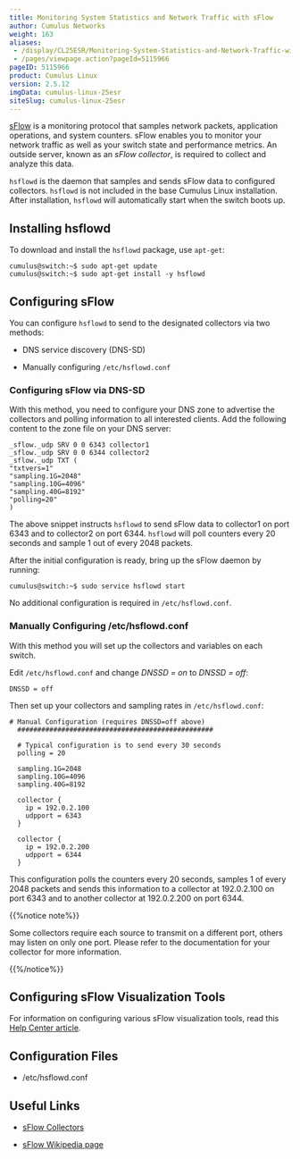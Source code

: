 ```yaml
---
title: Monitoring System Statistics and Network Traffic with sFlow
author: Cumulus Networks
weight: 163
aliases:
 - /display/CL25ESR/Monitoring-System-Statistics-and-Network-Traffic-with-sFlow
 - /pages/viewpage.action?pageId=5115966
pageID: 5115966
product: Cumulus Linux
version: 2.5.12
imgData: cumulus-linux-25esr
siteSlug: cumulus-linux-25esr
---
```

[sFlow](http://www.sflow.org/index.php) is a monitoring protocol that
samples network packets, application operations, and system counters.
sFlow enables you to monitor your network traffic as well as your switch
state and performance metrics. An outside server, known as an *sFlow
collector*, is required to collect and analyze this data.

`hsflowd` is the daemon that samples and sends sFlow data to configured
collectors. `hsflowd` is not included in the base Cumulus Linux
installation. After installation, `hsflowd` will automatically start
when the switch boots up.

## <span>Installing hsflowd</span>

To download and install the `hsflowd` package, use `apt-get`:

    cumulus@switch:~$ sudo apt-get update
    cumulus@switch:~$ sudo apt-get install -y hsflowd

## <span>Configuring sFlow</span>

You can configure `hsflowd` to send to the designated collectors via two
methods:

  - DNS service discovery (DNS-SD)

  - Manually configuring `/etc/hsflowd.conf`

### <span>Configuring sFlow via DNS-SD</span>

With this method, you need to configure your DNS zone to advertise the
collectors and polling information to all interested clients. Add the
following content to the zone file on your DNS server:

    _sflow._udp SRV 0 0 6343 collector1
    _sflow._udp SRV 0 0 6344 collector2
    _sflow._udp TXT (
    "txtvers=1"
    "sampling.1G=2048"
    "sampling.10G=4096"
    "sampling.40G=8192"
    "polling=20"
    )

The above snippet instructs `hsflowd` to send sFlow data to collector1
on port 6343 and to collector2 on port 6344. `hsflowd` will poll
counters every 20 seconds and sample 1 out of every 2048 packets.

After the initial configuration is ready, bring up the sFlow daemon by
running:

    cumulus@switch:~$ sudo service hsflowd start

No additional configuration is required in `/etc/hsflowd.conf`.

### <span>Manually Configuring /etc/hsflowd.conf</span>

With this method you will set up the collectors and variables on each
switch.

Edit `/etc/hsflowd.conf` and change *DNSSD = on* to *DNSSD = off*:

    DNSSD = off

Then set up your collectors and sampling rates in `/etc/hsflowd.conf`:

    # Manual Configuration (requires DNSSD=off above)
      #################################################
    
      # Typical configuration is to send every 30 seconds
      polling = 20
    
      sampling.1G=2048
      sampling.10G=4096
      sampling.40G=8192
    
      collector {
        ip = 192.0.2.100
        udpport = 6343
      }
    
      collector {
        ip = 192.0.2.200
        udpport = 6344
      }

This configuration polls the counters every 20 seconds, samples 1 of
every 2048 packets and sends this information to a collector at
192.0.2.100 on port 6343 and to another collector at 192.0.2.200 on port
6344.

{{%notice note%}}

Some collectors require each source to transmit on a different port,
others may listen on only one port. Please refer to the documentation
for your collector for more information.

{{%/notice%}}

## <span>Configuring sFlow Visualization Tools</span>

For information on configuring various sFlow visualization tools, read
this [Help Center
article](https://support.cumulusnetworks.com/hc/en-us/articles/201787866--WIP-Configuring-and-using-sFlow-visualization-tools).

## <span>Configuration Files</span>

  - /etc/hsflowd.conf

## <span>Useful Links</span>

  - [sFlow Collectors](http://www.sflow.org/products/collectors.php)

  - [sFlow Wikipedia page](http://en.wikipedia.org/wiki/SFlow)

<article id="html-search-results" class="ht-content" style="display: none;">

</article>

<footer id="ht-footer">

</footer>
